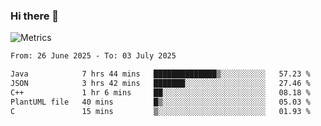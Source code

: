 ### Hi there 👋

![Metrics](https://github.com/radoapx/radoapx/blob/main/github-metrics.svg)

<!--START_SECTION:waka-->

```txt
From: 26 June 2025 - To: 03 July 2025

Java            7 hrs 44 mins   ██████████████▒░░░░░░░░░░   57.23 %
JSON            3 hrs 42 mins   ███████░░░░░░░░░░░░░░░░░░   27.46 %
C++             1 hr 6 mins     ██░░░░░░░░░░░░░░░░░░░░░░░   08.18 %
PlantUML file   40 mins         █▒░░░░░░░░░░░░░░░░░░░░░░░   05.03 %
C               15 mins         ▒░░░░░░░░░░░░░░░░░░░░░░░░   01.93 %
```

<!--END_SECTION:waka-->

<!--
**radoapx/radoapx** is a ✨ _special_ ✨ repository because its `README.md` (this file) appears on your GitHub profile.

Here are some ideas to get you started:

- 🔭 I’m currently working on ...
- 🌱 I’m currently learning ...
- 👯 I’m looking to collaborate on ...
- 🤔 I’m looking for help with ...
- 💬 Ask me about ...
- 📫 How to reach me: ...
- 😄 Pronouns: ...
- ⚡ Fun fact: ...
-->
